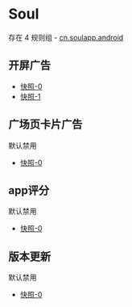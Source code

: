 # Soul

存在 4 规则组 - [cn.soulapp.android](/src/apps/cn.soulapp.android.ts)

## 开屏广告

- [快照-0](https://i.gkd.li/i/12833280)
- [快照-1](https://i.gkd.li/i/12850094)

## 广场页卡片广告

默认禁用

- [快照-0](https://i.gkd.li/i/12838000)

## app评分

默认禁用

- [快照-0](https://i.gkd.li/i/13425057)

## 版本更新

默认禁用

- [快照-0](https://i.gkd.li/i/13693361)
